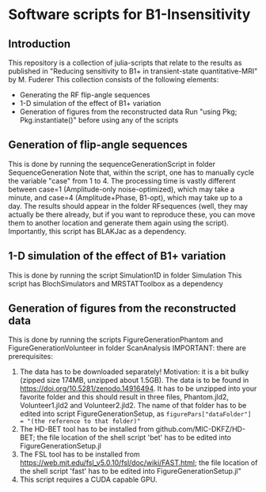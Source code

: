 # Software scripts for B1-Insensitivity
## Introduction
This repository is a collection of julia-scripts that relate to the results as published in "Reducing sensitivity to B1+ in transient-state quantitative-MRI" by M. Fuderer
This collection consists of the following elements:
- Generating the RF flip-angle sequences
- 1-D simulation of the effect of B1+ variation 
- Generation of figures from the reconstructed data
Run "using Pkg; Pkg.instantiate()" before using any of the scripts

## Generation of flip-angle sequences 
This is done by running the sequenceGenerationScript in folder SequenceGeneration
Note that, within the script, one has to manually cycle the variable "case" from 1 to 4. 
The processing time is vastly different between case=1 (Amplitude-only noise-optimized), which may take a minute, and case=4 (Amplitude+Phase, B1-opt), which may take up to a day.
The results should appear in the folder RFsequences (well, they may actually be there already, but if you want to reproduce these, you can move them to another location and generate them again using the script).
Importantly, this script has BLAKJac as a dependency.

## 1-D simulation of the effect of B1+ variation
This is done by running the script Simulation1D in folder Simulation
This script has BlochSimulators and MRSTATToolbox as a dependency

## Generation of figures from the reconstructed data
This is done by running the scripts FigureGenerationPhantom and FigureGenerationVolunteer in folder ScanAnalysis
IMPORTANT: there are prerequisites:
1. The data has to be downloaded separately! Motivation: it is a bit bulky (zipped size 174MB, unzipped about 1.5GB). The data is to be found in https://doi.org/10.5281/zenodo.14916494. It has to be unzipped into your favorite folder and this should result in three files, Phantom.jld2, Volunteer1.jld2 and Volunteer2.jld2. The name of that folder has to be edited into script FigureGenerationSetup, as `figurePars["dataFolder"] = "(the reference to that folder)"`
2. The HD-BET tool has to be installed from github.com/MIC-DKFZ/HD-BET; the file location of the shell script 'bet' has to be edited into FigureGenerationSetup.jl
3. The FSL tool has to be installed from https://web.mit.edu/fsl_v5.0.10/fsl/doc/wiki/FAST.html; the file location of the shell script 'fast' has to be edited into FigureGenerationSetup.jl"
4. This script requires a CUDA capable GPU.

























